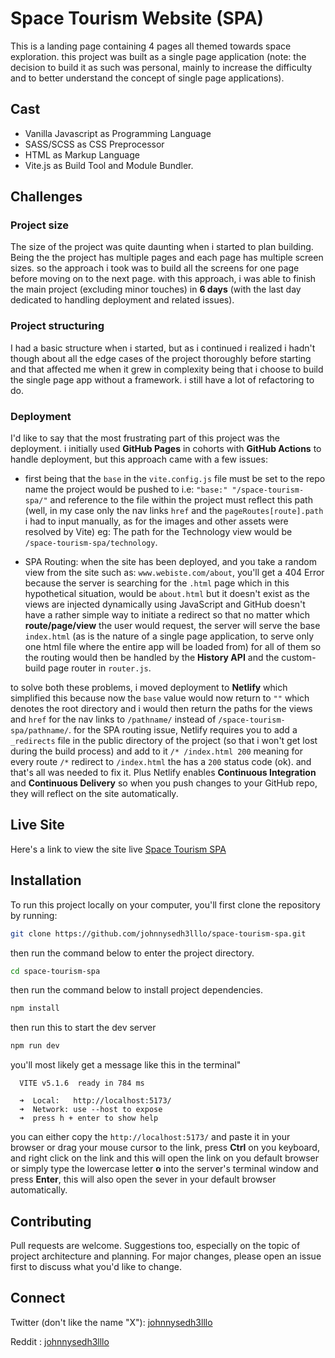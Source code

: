 # Space Tourism Website (SPA)

This is a landing page containing 4 pages all themed towards space exploration. this project was built as a single page application (note: the decision to build it as such was personal, mainly to increase the difficulty and to better understand the concept of single page applications).

## Cast
- Vanilla Javascript as Programming Language
- SASS/SCSS as CSS Preprocessor
- HTML as Markup Language
- Vite.js as Build Tool and Module Bundler.

## Challenges
### Project size
The size of the project was quite daunting when i started to plan building.
Being the the project has multiple pages and each page has multiple screen sizes. so the approach i took was to build all the screens for one page before moving on to the next page. with this approach, i was able to finish the main project (excluding minor touches) in **6 days** (with the last day dedicated to handling deployment and related issues).

### Project structuring
I had a basic structure when i started, but as i continued i realized i hadn't though about all the edge cases of the project thoroughly before starting and that affected me when it grew in complexity being that i choose to build the single page app without a framework. i still have a lot of refactoring to do.

### Deployment
I'd like to say that the most frustrating part of this project was the deployment. i initially used **GitHub Pages** in cohorts with **GitHub Actions** to handle deployment, but this approach came with a few issues:
- first being that the `base` in the `vite.config.js` file must be set to the repo name the project would be pushed to i.e: `"base:" "/space-tourism-spa/"` and reference to the file within the project must reflect this path (well, in my case only the nav links `href` and the `pageRoutes[route].path` i had to input manually, as for the images and other assets were resolved by Vite) eg: The path for the Technology view would be `/space-tourism-spa/technology`.

- SPA Routing: when the site has been deployed, and you take a random view from the site such as: `www.webiste.com/about`, you'll get a 404 Error because the server is searching for the `.html` page which in this hypothetical situation, would be `about.html` but it doesn't exist as the views are injected dynamically using JavaScript and GitHub doesn't have a rather simple way to initiate a redirect so that no matter which **route/page/view** the user would request, the server will serve the base `index.html` (as is the nature of a single page application, to serve only one html file where the entire app will be loaded from) for all of them so the routing would then be handled by the **History API** and the custom-build page router in `router.js`. 

to solve both these problems, i moved deployment to **Netlify** which simplified this because now the `base` value would now return to `""` which denotes the root directory and i would then return the paths for the views and `href` for the nav links to `/pathname/` instead of `/space-tourism-spa/pathname/`. for the SPA routing issue, Netlify requires you to add a `_redirects` file in the public directory of the project (so that i won't get lost during the build process) and add to it  `/* /index.html 200` meaning for every route `/*` redirect to `/index.html` the has a `200` status code (ok). and that's all was needed to fix it. Plus Netlify enables **Continuous Integration** and **Continuous Delivery** so when you push changes to your GitHub repo, they will reflect on the site automatically.

## Live Site

Here's a link to view the site live [Space Tourism SPA](https://space-toursim-spa.netlify.app/)

## Installation

To run this project locally on your computer, you'll first clone the repository by running:

```bash
git clone https://github.com/johnnysedh3lllo/space-tourism-spa.git
```

then run the command below to enter the project directory.
```bash
cd space-tourism-spa
```

then run the command below to install project dependencies.
```bash
npm install
```

then run this to start the dev server
```bash
npm run dev
```
you'll most likely get a message like this in the terminal"

```
  VITE v5.1.6  ready in 784 ms

  ➜  Local:   http://localhost:5173/
  ➜  Network: use --host to expose
  ➜  press h + enter to show help
``` 

you can either copy the ``http://localhost:5173/`` and paste it in your browser or drag your mouse cursor to the link, press **Ctrl** on you keyboard, and right click on the link and this will open the link on you default browser  or simply type the lowercase letter **o** into the server's terminal window and press **Enter**, this will also open the sever in your default browser automatically. 

## Contributing

Pull requests are welcome. Suggestions too, especially on the topic of project architecture and planning.
For major changes, please open an issue first
to discuss what you'd like to change.

## Connect 
Twitter (don't like the name "X"): [johnnysedh3lllo](https://twitter.com/johnnysedh3lllo)

Reddit : [johnnysedh3lllo](https://www.reddit.com/user/johnnysedh3lllo/)
